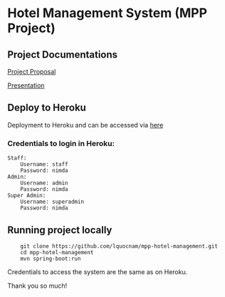 # Hotel Management System (MPP Project)

## Project Documentations
<a href="https://github.com/lquocnam/mpp-hotel-management/blob/develop/docs/Hotel_Management_Proposal_1.3.docx?raw=true">Project Proposal</a>

<a href="https://github.com/lquocnam/mpp-hotel-management/blob/develop/docs/Hotel_Management_System_1.5.pptx?raw=true">Presentation</a>

## Deploy to Heroku
Deployment to Heroku and can be accessed via <a href="https://mpp-hotel-management.herokuapp.com">here</a>

### Credentials to login in Heroku:

```
Staff:
    Username: staff
    Password: nimda   
Admin:
    Username: admin
    Password: nimda
Super Admin:
    Username: superadmin
    Password: nimda
``` 
## Running project locally
```
	git clone https://github.com/lquocnam/mpp-hotel-management.git
	cd mpp-hotel-management
	mvn spring-boot:run
```
Credentials to access the system are the same as on Heroku. 

Thank you so much!
